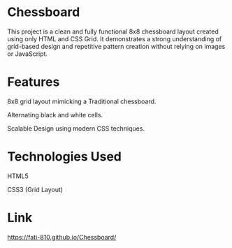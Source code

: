 # Chessboard

This project is a clean and fully functional 8x8 chessboard layout created using only HTML and CSS Grid. It demonstrates a strong understanding of grid-based design and repetitive pattern creation without relying on images or JavaScript.

# Features

8x8 grid layout mimicking a Traditional chessboard.

Alternating black and white cells.

Scalable Design using modern CSS techniques.

# Technologies Used

HTML5

CSS3 (Grid Layout)

# Link
https://fati-810.github.io/Chessboard/
